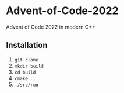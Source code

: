# Advent-of-Code-2022
Advent of Code 2022 in modern C++

## Installation
1. `git clone`
2. `mkdir build`
3. `cd build`
4. `cmake ..`
5. `./src/run`
